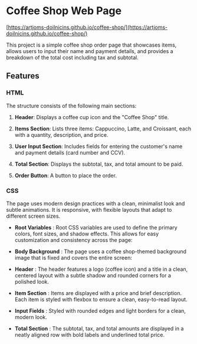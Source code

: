 # Coffee Shop Web Page

[https://artjoms-doilnicins.github.io/coffee-shop/](https://artjoms-doilnicins.github.io/coffee-shop/)

This project is a simple coffee shop order page that showcases items, allows users to input their name and payment details, and provides a breakdown of the total cost including tax and subtotal.

## Features

### HTML

The structure consists of the following main sections:
1. **Header**: Displays a coffee cup icon and the "Coffee Shop" title.
   
2. **Items Section**: Lists three items: Cappuccino, Latte, and Croissant, each with a quantity, description, and price.
   
3. **User Input Section**: Includes fields for entering the customer's name and payment details (card number and CCV).

4. **Total Section**: Displays the subtotal, tax, and total amount to be paid.
   
5. **Order Button**: A button to place the order.

### CSS

The page uses modern design practices with a clean, minimalist look and subtle animations. It is responsive, with flexible layouts that adapt to different screen sizes.

- **Root Variables** : Root CSS variables are used to define the primary colors, font sizes, and shadow effects. This allows for easy customization and consistency across the page:
 
- **Body Background** : The page uses a coffee shop-themed background image that is fixed and covers the entire screen:
 
- **Header** : The header features a logo (coffee icon) and a title in a clean, centered layout with a subtle shadow and rounded corners for a polished look.

- **Item Section** : Items are displayed with a price and brief description. Each item is styled with flexbox to ensure a clean, easy-to-read layout.

- **Input Fields** : Styled with rounded edges and light borders for a clean, modern look.

- **Total Section** : The subtotal, tax, and total amounts are displayed in a neatly aligned row with bold labels and underlined total price.
